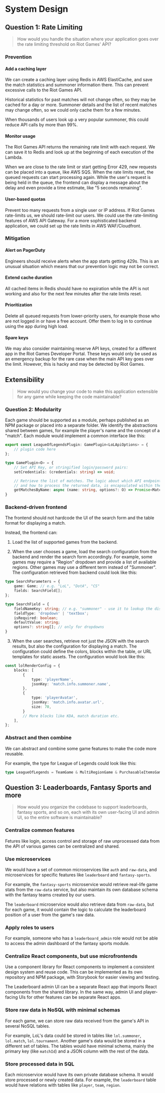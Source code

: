 # System Design #

## Question 1: Rate Limiting ##

> How would you handle the situation where your application goes over the rate limiting threshold on Riot Games' API?

### Prevention ###

#### Add a caching layer ####

We can create a caching layer using Redis in AWS ElastiCache, and save the match statistics and summoner information there. This can prevent excessive calls to the Riot Games API.

Historical statistics for past matches will not change often, so they may be cached for a day or more. Summoner details and the list of recent matches may change often, so we could only cache them for a few minutes.

When thousands of users look up a very popular summoner, this could reduce API calls by more than 99%. 

#### Monitor usage #### 

The Riot Games API returns the remaining rate limit with each request. We can save it to Redis and look up at the beginning of each execution of the Lambda.

When we are close to the rate limit or start getting Error 429, new requests can be placed into a queue, like AWS SQS. When the rate limits reset, the queued requests can start processing again. While the user's request is being held in the queue, the frontend can display a message about the delay and even provide a time estimate, like "5 seconds remaining".

#### User-based quotas ####

Prevent too many requests from a single user or IP address. If Riot Games rate-limits us, we should rate-limit our users. We could use the rate-limiting features of AWS API Gateway. For a more sophisticated backend application, we could set up the rate limits in AWS WAF/Cloudfront.

### Mitigation ###

#### Alert on PagerDuty ####

Engineers should receive alerts when the app starts getting 429s. This is an unusual situation which means that our prevention logic may not be correct.

#### Extend cache duration ####

All cached items in Redis should have no expiration while the API is not working and also for the next few minutes after the rate limits reset.

#### Prioritization ####

Delete all queued requests from lower-priority users, for example those who are not logged in or have a free account. Offer them to log in to continue using the app during high load.

#### Spare keys #### 

We may also consider maintaining reserve API keys, created for a different app in the Riot Games Developer Portal. These keys would only be used as an emergency backup for the rare case when the main API key goes over the limit. However, this is hacky and may be detected by Riot Games.

## Extensibility ##

> How would you change your code to make this application extensible for any game while keeping the code maintainable?

### Question 2: Modularity ###

Each game should be supported as a module, perhaps published as an NPM package or placed into a separate folder. We identify the abstractions shared between games, for example the player's name and the concept of a "match". Each module would implement a common interface like this:

```typescript
export const LeagueOfLegendsPlugin: GamePlugin<LoLApiOptions> = {
    // plugin code here
};
```

```typescript
type GamePlugin<O> = {
    // Set API Key, or stringified login/password pairs:
    setCredentials: (credentials: string) => void;

    // Retrieve the list of matches. The logic about which API endpoints to call,
    // and how to process the returned data, is encapsulated within the plugin.
    getMatchesByName: async (name: string, options?: O) => Promise<Match[]>;
}
```

### Backend-driven frontend ###

The frontend should not hardcode the UI of the search form and the table format for displaying a match. 

Instead, the frontend can:

1. Load the list of supported games from the backend.

2. When the user chooses a game, load the search configuration from the backend and render the search form accordingly. For example, some games may require a "Region" dropdown and provide a list of available regions. Other games may use a different term instead of "Summoner". The configuration retrieved from backend could look like this:

```typescript
type SearchParameters = {
    game: Game; // e.g. "LoL", "DotA", "CS"
    fields: SearchField[];
};

type SearchField = {
    fieldNameKey: string; // e.g. "summoner" - use it to lookup the display name in the localization file on the frontend
    fieldType: 'dropdown' | 'textbox';
    isRequired: boolean;
    defaultValue: string;
    options?: string[]; // only for dropdowns
}
```

3. When the user searches, retrieve not just the JSON with the search results, but also the configuration for displaying a match. The configuration could define the colors, blocks within the table, or URL templates for static assets. The configuration would look like this:

```typescript
const lolRenderConfig = {
    blocks: [
        {
            type: 'playerName',
            jsonKey: 'match.info.summoner.name',
        },
        {
            type: 'playerAvatar',
            jsonKey: 'match.info.avatar.url',
            size: 70,
        }
        // More blocks like KDA, match duration etc.
    ],
};
```

### Abstract and then combine ###

We can abstract and combine some game features to make the code more reusable.

For example, the type for League of Legends could look like this:

```typescript
type LeagueOfLegends = TeamGame & MultiRegionGame & PurchasableItemsGame; // and more
```

## Question 3: Leaderboards, Fantasy Sports and more ##

> How would you organize the codebase to support leaderboards, fantasy sports, and so on, each with its own user-facing UI and admin UI, so the entire software is maintainable?

### Centralize common features ### 

Fetures like login, access control and storage of raw unprocessed data from the API of various games can be centralized and shared.

### Use microservices ###

We would have a set of common microservices like `auth` and `raw-data`, and microservices for specific features like `leaderboard` and `fantasy-sports`. 

For example, the `fantasy-sports` microservice would retrieve real-life game stats from the `raw-data` service, but also maintain its own database schema with the fantasy teams created by our users. 

The `leaderboard` microservice would also retrieve data from `raw-data`, but for each game, it would contain the logic to calculate the leaderboard position of a user from the game's raw data. 

### Apply roles to users ###

For example, someone who has a `leaderboard_admin` role would not be able to access the admin dashboard of the fantasy sports module. 

### Centralize React components, but use microfrontends ###

Use a component library for React components to implement a consistent design system and reuse code. This can be implemented as its own repository and NPM package, with Storybook for easier viewing and testing.

The Leaderboard admin UI can be a separate React app that imports React components from the shared library. In the same way, admin UI and player-facing UIs for other features can be separate React apps. 

### Store raw data in NoSQL with minimal schemas ###

For each game, we can store raw data received from the game's API in several NoSQL tables. 

For example, LoL's data could be stored in tables like `lol.summoner`, `lol.match`, `lol.tournament`. Another game's data would be stored in a different set of tables. The tables would have minimal schema, mainly the primary key (like `matchId`) and a JSON column with the rest of the data.

### Store processed data in SQL ###

Each microservice would have its own private database schema. It would store processed or newly created data. For example, the `leaderboard` table would have relations with tables like `player`, `team`, `region`.
